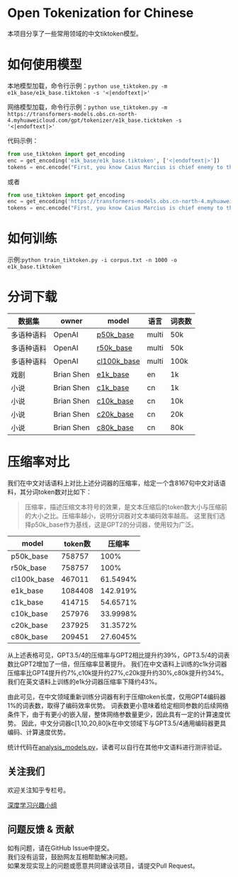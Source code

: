 # Open Tokenization for Chinese

本项目分享了一些常用领域的中文tiktoken模型。

# 如何使用模型

本地模型加载，命令行示例：`python use_tiktoken.py -m e1k_base/e1k_base.tiktoken -s '<|endoftext|>'`

网络模型加载，命令行示例：`python use_tiktoken.py -m https://transformers-models.obs.cn-north-4.myhuaweicloud.com/gpt/tokenizer/e1k_base.ticktoken -s '<|endoftext|>'`

代码示例：
```python
from use_tiktoken import get_encoding
enc = get_encoding('e1k_base/e1k_base.tiktoken', ['<|endoftext|>'])
tokens = enc.encode("First, you know Caius Marcius is chief enemy to the people.", allowed_special="all")
```

或者

```python
from use_tiktoken import get_encoding
enc = get_encoding('https://transformers-models.obs.cn-north-4.myhuaweicloud.com/gpt/tokenizer/e1k_base.ticktoken', ['<|endoftext|>'])
tokens = enc.encode("First, you know Caius Marcius is chief enemy to the people.", allowed_special="all")
```

# 如何训练

示例:`python train_tiktoken.py -i corpus.txt -n 1000 -o e1k_base.tiktoken`


# 分词下载

| 数据集    | owner      | model         | 语言 | 词表数  |
|--------|------------|---------------|----|------|
| 多语种语料  | OpenAI     | [p50k_base]   | multi | 50k  |
| 多语种语料  | OpenAI     | [r50k_base]   | multi | 50k  |
| 多语种语料  | OpenAI     | [cl100k_base] | multi | 100k |
| 戏剧     | Brian Shen | [e1k_base]    | en | 1k   | 
| 小说     | Brian Shen | [c1k_base]    | cn | 1k   | 
| 小说     | Brian Shen | [c10k_base]   | cn | 10k  | 
| 小说     | Brian Shen | [c20k_base]   | cn | 20k  | 
| 小说     | Brian Shen | [c80k_base]   | cn | 80k  | 

[p50k_base]: https://transformers-models.obs.cn-north-4.myhuaweicloud.com/gpt/tokenizer/p50k_base.tiktoken
[r50k_base]: https://transformers-models.obs.cn-north-4.myhuaweicloud.com/gpt/tokenizer/r50k_base.tiktoken
[cl100k_base]: https://transformers-models.obs.cn-north-4.myhuaweicloud.com/gpt/tokenizer/cl100k_base.tiktoken
[e1k_base]: https://transformers-models.obs.cn-north-4.myhuaweicloud.com/gpt/tokenizer/e1k_base.ticktoken
[c1k_base]: https://transformers-models.obs.cn-north-4.myhuaweicloud.com/gpt/tokenizer/c1k_base.tiktoken
[c10k_base]: https://transformers-models.obs.cn-north-4.myhuaweicloud.com/gpt/tokenizer/c10k_base.tiktoken
[c20k_base]: https://transformers-models.obs.cn-north-4.myhuaweicloud.com/gpt/tokenizer/c20k_base.tiktoken
[c80k_base]: https://transformers-models.obs.cn-north-4.myhuaweicloud.com/gpt/tokenizer/c80k_base.tiktoken

# 压缩率对比

我们在中文对话语料上对比上述分词器的压缩率，给定一个含8167句中文对话语料，其分词token数对比如下：

> 压缩率，描述压缩文本符号的效果，是文本压缩后的token数大小与压缩前的大小之比。压缩率越小，说明分词器对文本编码效率越高。
> 这里我们选择p50k_base作为基线，这是GPT2的分词器，使用较为广泛。

| model    | token数 | 压缩率      |
|----------|----|----------|
|p50k_base | 758757 | 100%     |
|r50k_base | 758757 | 100%     |
|cl100k_base | 467011 | 61.5494% |
|e1k_base  | 1084408 | 142.919% | 
|c1k_base  | 414715 | 54.6571% |
|c10k_base | 257976 | 33.9998% | 
|c20k_base | 237925 | 31.3572% |
|c80k_base | 209451 | 27.6045% |

从上述表格可见，GPT3.5/4的压缩率与GPT2相比提升约39%，GPT3.5/4的词表数比GPT2增加了一倍，但压缩率显著提升。
我们在中文语料上训练的c1k分词器压缩率比GPT4提升约7%,c10k提升约27%,c20k提升约30%,c80k提升约34%。
我们在英文语料上训练的e1k分词器压缩率下降约43%。

由此可见，在中文领域重新训练分词器有利于压缩token长度，仅用GPT4编码器1%的词表数，取得了编码效率优势。
词表数更小意味着给定相同参数的后续网络条件下，由于有更小的嵌入层，整体网络参数量更少，因此具有一定的计算速度优势。
因此，中文分词器c[1,10,20,80]k在中文领域下与GPT3.5/4通用编码器更具编码、计算速度优势。

统计代码在[analysis_models.py](analysis_models.py)，读者可以自行在其他中文语料进行测评验证。

## 关注我们
欢迎关注知乎专栏号。

[深度学习兴趣小组](https://www.zhihu.com/column/thuil)


## 问题反馈 & 贡献
如有问题，请在GitHub Issue中提交。  
我们没有运营，鼓励网友互相帮助解决问题。  
如果发现实现上的问题或愿意共同建设该项目，请提交Pull Request。

